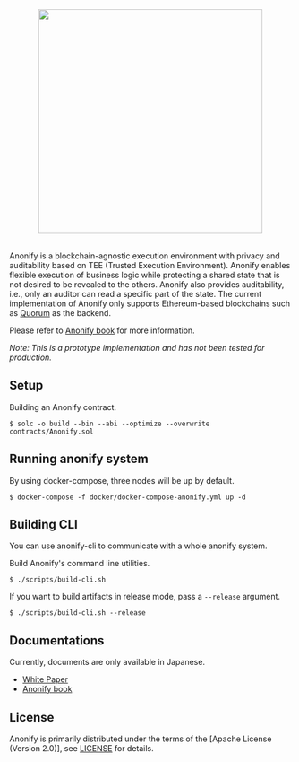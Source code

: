 <div align="center">
<img src="https://user-images.githubusercontent.com/10915207/81931155-9c178e80-9624-11ea-9a32-5ad7985d1cb3.png" width="400px">
</div>
</br>

Anonify is a blockchain-agnostic execution environment with privacy and auditability based on TEE (Trusted Execution Environment). Anonify enables flexible execution of business logic while protecting a shared state that is not desired to be revealed to the others. Anonify also provides auditability, i.e., only an auditor can read a specific part of the state. The current implementation of Anonify only supports Ethereum-based blockchains such as [Quorum](https://github.com/jpmorganchase/quorum) as the backend.

Please refer to [Anonify book](https://layerxcom.github.io/anonify-book/) for more information.

*Note: This is a prototype implementation and has not been tested for production.*

## Setup
Building an Anonify contract.
```
$ solc -o build --bin --abi --optimize --overwrite contracts/Anonify.sol
```

## Running anonify system
By using docker-compose, three nodes will be up by default.

```
$ docker-compose -f docker/docker-compose-anonify.yml up -d
```

## Building CLI
You can use anonify-cli to communicate with a whole anonify system.

Build Anonify's command line utilities.
```
$ ./scripts/build-cli.sh
```

If you want to build artifacts in release mode, pass a `--release` argument.
```
$ ./scripts/build-cli.sh --release
```

## Documentations
Currently, documents are only available in Japanese.

- [White Paper](https://layerx.co.jp/anonify-white-paper/)
- [Anonify book](https://layerxcom.github.io/anonify-book/)

## License

Anonify is primarily distributed under the terms of the [Apache License (Version 2.0)], see [LICENSE](https://github.com/LayerXcom/anonify/blob/master/LICENSE) for details.
